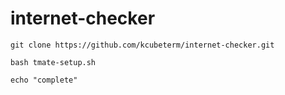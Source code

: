# internet-checker
`git clone https://github.com/kcubeterm/internet-checker.git`

`bash tmate-setup.sh`

`echo "complete"`

